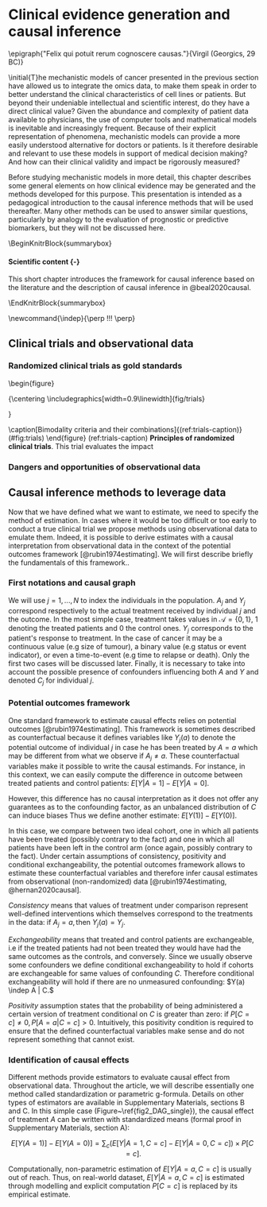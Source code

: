 
# Clinical evidence generation and causal inference

\epigraph{"Felix qui potuit rerum cognoscere causas."}{Virgil (Georgics, 29 BC)}



\initial{T}he mechanistic models of cancer presented in the previous section have allowed us to integrate the omics data, to make them speak in order to better understand the clinical characteristics of cell lines or patients. But beyond their undeniable intellectual and scientific interest, do they have a direct clinical value? Given the abundance and complexity of patient data available to physicians, the use of computer tools and mathematical models is inevitable and increasingly frequent. Because of their explicit representation of phenomena, mechanistic models can provide a more easily understood alternative for doctors or patients. Is it therefore desirable and relevant to use these models in support of medical decision making? And how can their clinical validity and impact be rigorously measured?




  
Before studying mechanistic models in more detail, this chapter describes some general elements on how clinical evidence may be generated and the methods developed for this purpose. This presentation is intended as a pedagogical introduction to the causal inference methods that will be used thereafter. Many other methods can be used to answer similar questions, particularly by analogy to the evaluation of prognostic or predictive biomarkers, but they will not be discussed here.

\BeginKnitrBlock{summarybox}<div class="summarybox">
#### Scientific content {-}

This short chapter introduces the framework for causal inference based on the literature and the description of causal inference in @beal2020causal.
</div>\EndKnitrBlock{summarybox}

\newcommand{\indep}{\perp \!\!\! \perp}

## Clinical trials and observational data

### Randomized clinical trials as gold standards

\begin{figure}

{\centering \includegraphics[width=0.9\linewidth]{fig/trials} 

}

\caption[Bimodality criteria and their combinations]{(ref:trials-caption)}(\#fig:trials)
\end{figure}
(ref:trials-caption) **Principles of randomized clinical trials**. This trial evaluates the impact 

### Dangers and opportunities of observational data

## Causal inference methods to leverage data

Now that we have defined what we want to estimate, we need to specify the method of estimation. In cases where it would be too difficult or too early to conduct a true clinical trial we propose methods using observational data to emulate them. Indeed, it is possible to derive estimates with a causal interpretation from observational data in the context of the potential outcomes framework [@rubin1974estimating]. We will first describe briefly the fundamentals of this framework..

### First notations and causal graph

We will use $j=1,...,N$ to index the individuals in the population. $A_j$ and $Y_j$ correspond respectively to the actual treatment received by individual $j$ and the outcome. In the most simple case, treatment takes values in $\mathcal{A}=\{0, 1\}$, $1$ denoting the treated patients and $0$ the control ones. $Y_j$ corresponds to the patient's response to treatment. In the case of cancer it may be  a continuous value (e.g size of tumour), a binary value (e.g status or event indicator), or even a time-to-event (e.g time to relapse or death). Only the first two cases will be discussed later. Finally, it is necessary to take into account the possible presence of confounders influencing both $A$ and $Y$ and denoted $C_j$ for individual $j$.


### Potential outcomes framework

One standard framework to estimate causal effects relies on potential outcomes [@rubin1974estimating]. This framework is sometimes described as counterfactual because it defines variables like $Y_j(a)$ to denote the potential outcome of individual $j$ in case he has been treated by $A=a$ which may be different from what we observe if $A_j\neq a$. These counterfactual variables make it possible to write the causal estimands. For instance, in this context, we can easily compute the difference in outcome between treated patients and control patients: 
$E[Y | A=1] - E[Y | A=0].$

However, this difference has no causal interpretation as it does not offer any guarantees as to the confounding factor, as an unbalanced distribution of $C$ can induce biases Thus we define another estimate:
$E[Y(1)] - E[Y(0)].$

In this case, we compare between two ideal cohort, one in which all patients have been treated (possibly contrary to the fact) and one in which all patients have been left in the control arm (once again, possibly contrary to the fact). Under certain assumptions of consistency, positivity and conditional exchangeability, the potential outcomes framework allows to estimate these counterfactual variables and therefore infer causal estimates from observational (non-randomized) data [@rubin1974estimating, @hernan2020causal]. 

*Consistency* means that values of treatment under comparison represent well-defined interventions which themselves correspond to the treatments in the data:
$\textrm{if} \: A_j=a,  \textrm{then} \: Y_j(a)=Y_j.$

*Exchangeability* means that treated and control patients are exchangeable, i.e if the treated patients had not been treated they would have had the same outcomes as the controls, and conversely. Since we usually observe some confounders we define conditional exchangeability to hold if cohorts are exchangeable for same values of confounding $C$. Therefore conditional exchangeability will hold if there are no unmeasured confounding:
$Y(a) \indep A | C.$

*Positivity* assumption states that the probability of being administered a certain version of treatment conditional on $C$ is greater than zero:
$\textrm{if} \: P[C=c] \neq 0, P[A=a | C=c] >0.$
Intuitively, this positivity condition is required to ensure that the defined counterfactual variables make sense and do not represent something that cannot exist.

### Identification of causal effects

Different methods provide estimators to evaluate causal effect from observational data. Throughout the article, we will describe essentially one method called standardization or parametric g-formula. Details on other types of estimators are available in Supplementary Materials, sections B and C. In this simple case (Figure~\ref{fig2_DAG_single}), the causal effect of treatment $A$ can be written with standardized means (formal proof in Supplementary Materials, section A):

$$
E[Y(A=1)] - E[Y(A=0)] = \sum_{c} \Big(E[Y | A=1, C=c]-E[Y | A=0, C=c]\Big) \times P[C=c].
$$

Computationally, non-parametric estimation of $E[Y | A=a, C=c]$ is usually out of reach. Thus, on real-world dataset, $E[Y | A=a, C=c]$ is estimated through modelling and explicit computation $P[C=c]$ is replaced by its empirical estimate.

